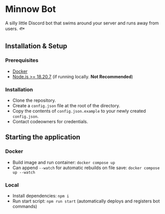 # Minnow Bot

A silly little Discord bot that swims around your server and runs away from users. 🐟

## Installation & Setup

### Prerequisites

- [Docker](https://docs.docker.com/desktop/)
- [Node.js >= 18.20.7](https://nodejs.org/en/download) (if running locally. **Not Recommended**)

### Installation

- Clone the repository.
- Create a `config.json` file at the root of the directory.
- Copy the contents of `config.json.example` to your newly created `config.json`.
- Contact codeowners for credentials.

## Starting the application

### Docker

- Build image and run container: `docker compose up`
- Can append `--watch` for automatic rebuilds on file save: `docker compose up --watch`

### Local

- Install dependencies: `npm i`
- Run start script: `npm run start` (automatically deploys and registers bot commands)